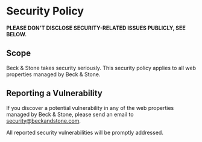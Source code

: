# Security Policy

**PLEASE DON'T DISCLOSE SECURITY-RELATED ISSUES PUBLICLY, SEE BELOW.**

## Scope

Beck & Stone takes security seriously. This security policy applies to all web properties managed by Beck & Stone.

## Reporting a Vulnerability

If you discover a potential vulnerability in any of the web properties managed by Beck & Stone, please send an email to [security@beckandstone.com](mailto:security@beckandstone.com).

All reported security vulnerabilities will be promptly addressed.
